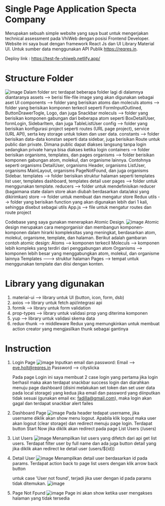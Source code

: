 # Single Page Application Specta Company
Merupakan sebuah simple website yang saya buat untuk mengerjakan technical assessment pada VhiWeb dengan posisi Frontend Developer. Website ini saya buat dengan framework React Js dan UI Library Material UI. Untuk sumber data menggunakan API Publik https://reqres.in. 

Deploy link : https://test-fe-vhiweb.netlify.app/

# Structure Folder
![image](https://github.com/Fadillaratna/test-fe-vhiweb/assets/87308406/e65f508c-3989-4681-9527-71fc65039ccf)
Dalam folder src terdapat beberapa folder lagi di dalamnya diantaranya
assets --> berisi file-file image yang akan digunakan sebagai aset UI
components --> folder yang berisikan atoms dan moleculs
    atoms --> folder yang berisikan komponen terkecil seperti FormInputOutlined,   ButtonDrawerTogle, Logo, dan juga Snackbar
    moleculs --> folder yang berisikan komponen gabungan dari beberapa atom seperti BoxDetailUser, formLogin, SidebarItem, dan juga TableListUser
config --> folder yang berisikan konfigurasi project seperti routes (URL page project), service (URL API), serta key storage untuk token dan user data.
constants --> folder berisikan data-data konstan seperti data sidebar, juga berisikan Route untuk public dan private. Dimana public dapat diakses langsung tanpa login sedangkan private hanya bisa diakses ketika login
containers --> folder berisikan organisms, templates, dan pages
    organisms --> folder berisikan komponen gabungan atom, molekul, dan organisme lainnya. Contohnya seperti organisms DetailUser, organisms Header, organisms ListUser, organisms MainLayout, organisms PageNotFound, dan juga organisms Sidebar.
    templates --> folder berisikan struktur halaman seperti templates list user, templates dashboard, templates detail user
    pages --> folder untuk menggunakan template.
reducers --> folder untuk mendefinisikan reducer (bagaimana state dalam store akan diubah berdasarkan data/aksi yang dikirimkan)
store --> folder untuk membuat dan mengatur store Redux
utils --> folder yang berisikan function yang akan digunakan lebih dari 1 kali, sehingga disebut sebagai utils
App.js --> file untuk mengatur routes dan route project

Codebase yang saya gunakan menerapkan Atomic Design. 
![image](https://github.com/Fadillaratna/test-fe-vhiweb/assets/87308406/fe60979e-a27d-4193-b251-f28771f7a5a7)
Atomic design merupakan cara mengorganisir dan membangun komponen-komponen dalam hirarki kompleksitas yang meningkat, berdasarkan atom, molekul, organisme, template, dan halaman. Berikut adalah gambaran contoh atomic design:
Atoms --> komponen terkecil
Moleculs --> komponen lebih kompleks yang terdiri dari penggabungan atom
Organisms --> komponen lebih besar yang menggabungkan atom, molekul, dan organisme lainnya
Templates ---> struktur halaman
Pages --> tempat untuk menggunakan template dan diisi dengan konten.

# Library yang digunakan
1. material-ui --> library untuk UI (button, icon, form, dsb)
2. axios --> library untuk fetch api/integrasi api
3. formik --> library untuk form validation
4. prop-types --> library untuk validasi prop yang diterima komponen
5. yup --> library untuk validasi skema data
6. redux-thunk --> middleware Redux yang memungkinkan untuk membuat action creator yang mengjasilkan thunk sebagai gantinya

# Instruction
1. Login Page
   ![image](https://github.com/Fadillaratna/test-fe-vhiweb/assets/87308406/d80b0605-3dc4-4624-9637-37dc97eaa028)
   Inputkan email dan password:
   Email --> eve.holt@reqres.in
   Password --> cityslicka
  
   Pada page Login ini saya membuat 2 case login
   yang pertama jika login berhasil maka akan terdapat snackbar success login dan diarahkan menuju page dashboard (disini melakukan set token dan set user data pada local storage)
   yang kedua jika email dan password yang diinputkan tidak sesuai (gunakan email ex: fadilla@gmail.com), maka login akan gagal dan terdapat snackbar alert failes


3. Dashboard Page
   ![image](https://github.com/Fadillaratna/test-fe-vhiweb/assets/87308406/b2a25272-7462-4dd6-b6ba-462415ee4dd3)
   Pada header tedapat username, jika username diklik akan show menu logout. Apabila klik logout maka user akan logout (clear storage) dan redirect menuju page login. Terdapat button Start Now jika diklik akan redirect pada page List Users (/users)

5. List Users
   ![image](https://github.com/Fadillaratna/test-fe-vhiweb/assets/87308406/d60f9b9c-3e00-4f16-a0d6-a08ded62cc61)
   Menampilkan list users yang difetch dari api get list users. Terdapat filter user by full name dan ada juga button detail yang jika diklik akan redirect ke detail user (users/${id})

7. Detail User
   ![image](https://github.com/Fadillaratna/test-fe-vhiweb/assets/87308406/a7fcd424-b618-41e7-bdc0-b98e28dd5b05)
   Menampilkan detail user berdasarkan id pada params. Terdapat action back to page list users dengan klik arrow back button

   untuk case 'User not found', terjadi jika user dengan id pada params tidak ditemukan.
   ![image](https://github.com/Fadillaratna/test-fe-vhiweb/assets/87308406/03f7b2c0-0fc4-49ae-b893-92935e78745c)

9. Page Not Fpund
   ![image](https://github.com/Fadillaratna/test-fe-vhiweb/assets/87308406/8860158c-69c7-4b29-9b65-202584921963)
   Page ini akan show ketika user mengakses halaman yang tidak tersedia
